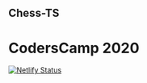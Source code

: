 ## Chess-TS
# CodersCamp 2020

[![Netlify Status](https://api.netlify.com/api/v1/badges/eea8b4df-8e5a-47a9-b8f0-9ddac2361ed2/deploy-status)](https://app.netlify.com/sites/pedantic-newton-b0e478/deploys)
